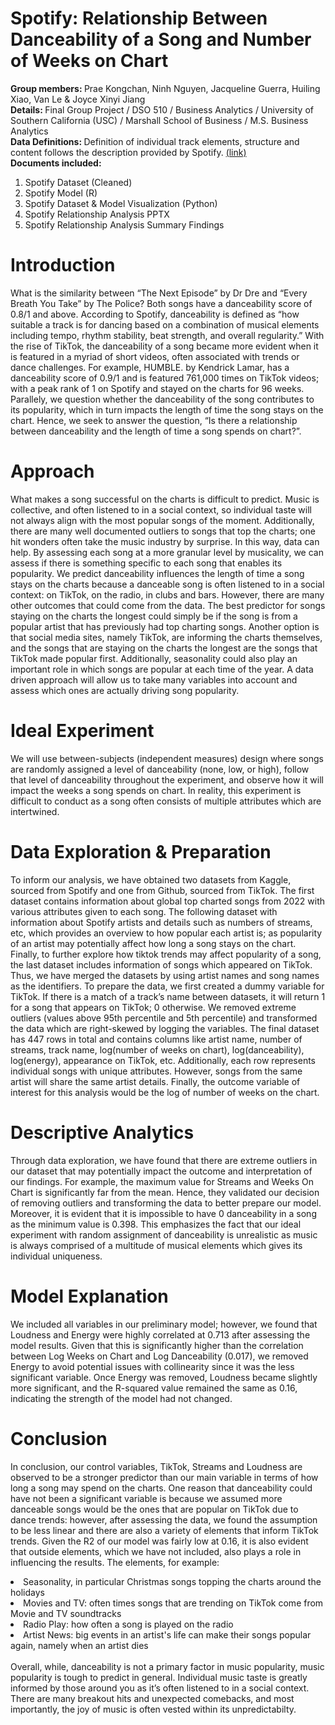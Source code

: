 # Spotify: Relationship Between Danceability of a Song and Number of Weeks on Chart
<b> Group members: </b> Prae Kongchan, Ninh Nguyen, Jacqueline Guerra, Huiling Xiao, Van Le & Joyce Xinyi Jiang
<br> 
<b> Details: </b> Final Group Project / DSO 510 / Business Analytics / University of Southern California (USC) / Marshall School of Business / M.S. Business Analytics
<br>
<b> Data Definitions: </b> Definition of individual track elements, structure and content follows the description provided by Spotify. 
<a href="https://developer.spotify.com/documentation/web-api/reference/#/operations/get-audio-analysis"> (link) </a>
</br>
<b> Documents included: </b>
<ol>
  <li> Spotify Dataset (Cleaned) </li>
  <li> Spotify Model (R) </li>
  <li> Spotify Dataset & Model Visualization (Python) </li>
  <li> Spotify Relationship Analysis PPTX </li>
  <li> Spotify Relationship Analysis Summary Findings </li>
</ol>


# Introduction
What is the similarity between “The Next Episode” by Dr Dre and “Every Breath You Take” by The Police? Both songs have a danceability score of 0.8/1 and above. According to Spotify, danceability is defined as “how suitable a track is for dancing based on a combination of musical elements including tempo, rhythm stability, beat strength, and overall regularity.” With the rise of TikTok, the danceability of a song became more evident when it is featured in a myriad of short videos, often associated with trends or dance challenges. For example, HUMBLE. by Kendrick Lamar, has a danceability score of 0.9/1 and is featured 761,000 times on TikTok videos; with a peak rank of 1 on Spotify and stayed on the charts for 96 weeks. Parallely, we question whether the danceability of the song contributes to its popularity, which in turn impacts the length of time the song stays on the chart. Hence, we seek to answer the question, “Is there a relationship between danceability and the length of time a song spends on chart?”.

# Approach
What makes a song successful on the charts is difficult to predict. Music is collective, and often listened to in a social context, so individual taste will not always align with the most popular songs of the moment. Additionally, there are many well documented outliers to songs that top the charts; one hit wonders often take the music industry by surprise. In this way, data can help. By assessing each song at a more granular level by musicality, we can assess if there is something specific to each song that enables its popularity. We predict danceability influences the length of time a song stays on the charts because a danceable song is often listened to in a social context: on TikTok, on the radio, in clubs and bars. However, there are many other outcomes that could come from the data. The best predictor for songs staying on the charts the longest could simply be if the song is from a popular artist that has previously had top charting songs. Another option is that social media sites, namely TikTok, are informing the charts themselves, and the songs that are staying on the charts the longest are the songs that TikTok made popular first. Additionally, seasonality could also play an important role in which songs are popular at each time of the year. A data driven approach will allow us to take many variables into account and assess which ones are actually driving song popularity.

# Ideal Experiment
We will use between-subjects (independent measures) design where songs are randomly assigned a level of danceability (none, low, or high), follow that level of danceability throughout the experiment, and observe how it will impact the weeks a song spends on chart. In reality, this experiment is difficult to conduct as a song often consists of multiple attributes which are intertwined.

# Data Exploration & Preparation
To inform our analysis, we have obtained two datasets from Kaggle, sourced from Spotify and one from Github, sourced from TikTok. The first dataset contains information about global top charted songs from 2022 with various attributes given to each song. The following dataset with information about Spotify artists and details such as numbers of streams, etc, which provides an overview to how popular each artist is; as popularity of an artist may potentially affect how long a song stays on the chart. Finally, to further explore how tiktok trends may affect popularity of a song, the last dataset includes information of songs which appeared on TikTok.
<br>
Thus, we have merged the datasets by using artist names and song names as the identifiers. To prepare the data, we first created a dummy variable for TikTok. If there is a match of a track’s name between datasets, it will return 1 for a song that appears on TikTok; 0 otherwise. We removed extreme outliers (values above 95th percentile and 5th percentile) and transformed the data which are right-skewed by logging the variables. The final dataset has 447 rows in total and contains columns like artist name, number of streams, track name, log(number of weeks on chart), log(danceability), log(energy), appearance on TikTok, etc. Additionally, each row represents individual songs with unique attributes. However, songs from the same artist will share the same artist details. Finally, the outcome variable of interest for this analysis would be the log of number of weeks on the chart. </br>

# Descriptive Analytics 
Through data exploration, we have found that there are extreme outliers in our dataset that may potentially impact the outcome and interpretation of our findings. For example, the maximum value for Streams and Weeks On Chart is significantly far from the mean. Hence, they validated our decision of removing outliers and transforming the data to better prepare our model. Moreover, it is evident that it is impossible to have 0 danceability in a song as the minimum value is 0.398. This emphasizes the fact that our ideal experiment with random assignment of danceability is unrealistic as music is always comprised of a multitude of musical elements which gives its individual uniqueness. 

# Model Explanation
We included all variables in our preliminary model; however, we found that Loudness and Energy were highly correlated at 0.713 after assessing the model results. Given that this is significantly higher than the correlation between Log Weeks on Chart and Log Danceability (0.017), we removed Energy to avoid potential issues with collinearity since it was the less significant variable. Once Energy was removed, Loudness became slightly more significant, and the R-squared value remained the same as 0.16, indicating the strength of the model had not changed.

# Conclusion
In conclusion, our control variables, TikTok, Streams and Loudness are observed to be a stronger predictor than our main variable in terms of how long a song may spend on the charts. One reason that danceability could have not been a significant variable is because we assumed more danceable songs would be the ones that are popular on TikTok due to dance trends: however, after assessing the data, we found the assumption to be less linear and there are also a variety of elements that inform TikTok trends. Given the R2 of our model was fairly low at 0.16, it is also evident that outside elements, which we have not included, also plays a role in influencing the results. The elements, for example: 
<br>
<li> Seasonality, in particular Christmas songs topping the charts around the holidays </li>
<li> Movies and TV: often times songs that are trending on TikTok come from Movie and TV soundtracks </li>
<li> Radio Play: how often a song is played on the radio </li>
<li> Artist News: big events in an artist's life can make their songs popular again, namely when an artist dies </li>
</br>
Overall, while, danceability is not a primary factor in music popularity, music popularity is tough to predict in general. Individual music taste is greatly informed by those around you as it’s often listened to in a social context. There are many breakout hits and unexpected comebacks, and most importantly, the joy of music is often vested within its unpredictabilty. 

